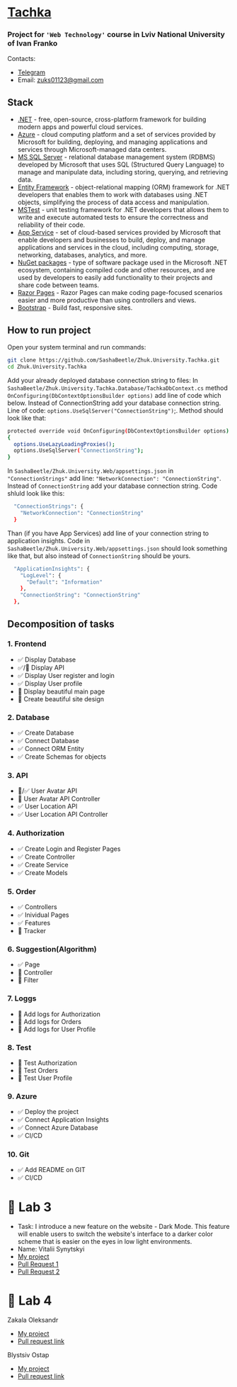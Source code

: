 # [Tachka](https://carsharing.azurewebsites.net)
### Project for `'Web Technology'` course in Lviv National University of Ivan Franko
Contacts:
* [Telegram](https://t.me/zhuk_sasha) 
* Email: zuks01123@gmail.com
## Stack
* [.NET](https://dotnet.microsoft.com/) - free, open-source, cross-platform framework for building modern apps and powerful cloud services.
* [Azure](https://azure.microsoft.com/) - cloud computing platform and a set of services provided by Microsoft for building, deploying, and managing applications and services through Microsoft-managed data centers.
* [MS SQL Server](https://www.microsoft.com/sql-server/sql-server-2019) - relational database management system (RDBMS) developed by Microsoft that uses SQL (Structured Query Language) to manage and manipulate data, including storing, querying, and retrieving data.
* [Entity Framework](https://learn.microsoft.com/uk-ua/ef/) - object-relational mapping (ORM) framework for .NET developers that enables them to work with databases using .NET objects, simplifying the process of data access and manipulation.
* [MSTest](https://learn.microsoft.com/uk-ua/dotnet/core/testing/unit-testing-with-mstest) - unit testing framework for .NET developers that allows them to write and execute automated tests to ensure the correctness and reliability of their code.
* [App Service](https://azure.microsoft.com/en-us/products/app-service/) - set of cloud-based services provided by Microsoft that enable developers and businesses to build, deploy, and manage applications and services in the cloud, including computing, storage, networking, databases, analytics, and more.
* [NuGet packages](https://learn.microsoft.com/uk-ua/nuget/) - type of software package used in the Microsoft .NET ecosystem, containing compiled code and other resources, and are used by developers to easily add functionality to their projects and share code between teams.
* [Razor Pages](https://learn.microsoft.com/en-us/aspnet/core/razor-pages/?view=aspnetcore-7.0&tabs=visual-studio) - Razor Pages can make coding page-focused scenarios easier and more productive than using controllers and views.
* [Bootstrap](https://getbootstrap.com/) - Build fast, responsive sites.
## How to run project
Open your system terminal and run commands:
```sh
git clone https://github.com/SashaBeetle/Zhuk.University.Tachka.git
cd Zhuk.University.Tachka
```
Add your already deployed database connection string to files:
In `SashaBeetle/Zhuk.University.Tachka.Database/TachkaDbContext.cs` method `OnConfiguring(DbContextOptionsBuilder options)` add line of code which below. Instead of ConnectionString add your database connection string. Line of code: `options.UseSqlServer("ConnectionString")`;. Method should look like that:
```sh
protected override void OnConfiguring(DbContextOptionsBuilder options)
{
  options.UseLazyLoadingProxies();
  options.UseSqlServer("ConnectionString");
}
```
In `SashaBeetle/Zhuk.University.Web/appsettings.json` in `"ConnectionStrings"` add line: `"NetworkConnection": "ConnectionString"`. Instead of `ConnectionString` add your database connection string. Code shluld look like this:
```sh
  "ConnectionStrings": {
    "NetworkConnection": "ConnectionString"
  }
```
Than (if you have App Services) add line of your connection string to application insights. Code in `SashaBeetle/Zhuk.University.Web/appsettings.json` should look something like that, but also instead of `ConnectionString` should be yours.
```sh
  "ApplicationInsights": {
    "LogLevel": {
      "Default": "Information"
    },
    "ConnectionString": "ConnectionString"
  },
```
## Decomposition of tasks
### 1. Frontend
* ✅ Display Database
* ✅/🔳 Display API
* ✅ Display User register and login
* ✅ Display User profile
* 🔳 Display beautiful main page
* 🔳 Create beautiful site design

### 2. Database
* ✅ Create Database
* ✅ Connect Database
* ✅ Connect ORM Entity
* ✅ Create Schemas for objects

### 3. API
* 🔳/✅ User Avatar API
* 🔳 User Avatar API Controller
* ✅ User Location API
* ✅ User Location API Controller


### 4. Authorization
* ✅ Create Login and Register Pages
* ✅ Create Controller
* ✅ Create Service
* ✅ Create Models

### 5. Order
* ✅ Controllers
* ✅ Inividual Pages
* ✅ Features
* 🔳 Tracker

### 6. Suggestion(Algorithm)
* ✅ Page
* 🔳 Controller
* 🔳 Filter

### 7. Loggs
* 🔳 Add logs for Authorization
* 🔳 Add logs for Orders
* 🔳 Add logs for User Profile

### 8. Test
* 🔳 Test Authorization
* 🔳 Test Orders
* 🔳 Test User Profile

### 9. Azure
* ✅ Deploy the project
* ✅ Connect Application Insights
* ✅ Connect Azure Database
* ✅ CI/CD

### 10. Git
* ✅ Add README on GIT
* ✅ CI/CD

# 📒 Lab 3 
- Task: I introduce a new feature on the website - Dark Mode. This feature will enable users to switch the website's interface to a darker color scheme that is easier on the eyes in low light environments.
- Name: Vitalii Synytskyi
- [My project](https://github.com/VitaliySynytskyi/CodeFlow)
- [Pull Request 1](https://github.com/SashaBeetle/Zhuk.University.Tachka/commit/851a4a7e8d9b94422127ae645520be15eeae0765)
- [Pull Request 2](https://github.com/SashaBeetle/Zhuk.University.Tachka/commit/46954eb068c609e2f13a6cc9d344a6c3034379a8)

# 📒 Lab 4
Zakala Oleksandr
- [My project](https://github.com/Rovikido/SafeRoute)
- [Pull request link](https://github.com/Rovikido/Zhuk.University.Tachka/pull/1#pullrequestreview-1441765335)

Blystsiv Ostap
- [My project](https://github.com/blystsiv/connectify)
- [Pull request link](https://github.com/blystsiv/Zhuk.University.Tachka/pull/1)

